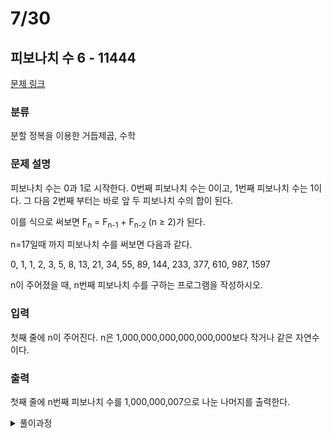# 7/30
## 피보나치 수 6 - 11444 

[문제 링크](https://www.acmicpc.net/problem/11444) 

### 분류

분할 정복을 이용한 거듭제곱, 수학

### 문제 설명

<p>피보나치 수는 0과 1로 시작한다. 0번째 피보나치 수는 0이고, 1번째 피보나치 수는 1이다. 그 다음 2번째 부터는 바로 앞 두 피보나치 수의 합이 된다.</p>

<p>이를 식으로 써보면 F<sub>n</sub> = F<sub>n-1</sub> + F<sub>n-2</sub> (n ≥ 2)가 된다.</p>

<p>n=17일때 까지 피보나치 수를 써보면 다음과 같다.</p>

<p>0, 1, 1, 2, 3, 5, 8, 13, 21, 34, 55, 89, 144, 233, 377, 610, 987, 1597</p>

<p>n이 주어졌을 때, n번째 피보나치 수를 구하는 프로그램을 작성하시오.</p>

### 입력 

 <p>첫째 줄에 n이 주어진다. n은 1,000,000,000,000,000,000보다 작거나 같은 자연수이다.</p>

### 출력 

 <p>첫째 줄에 n번째 피보나치 수를 1,000,000,007으로 나눈 나머지를 출력한다.</p>


<details>
<summary>풀이과정</summary>
<div markdown="1">
피보나치 수는 행렬화가 가능하다.<br>
$
 \begin{pmatrix}
  F_{n+1} & F_{n} \\
  F_{n} & F_{n-1} \\
 \end{pmatrix}
  =
  \begin{pmatrix}
  1 & 1 \\
  1 & 0 \\
 \end{pmatrix}^n$ 
 <br>(유도과정은 https://restudycafe.tistory.com/497 참조)
 
1, 2, 4, 8, 16, ...등의 2의 제곱수는 ${{{2^1}^2}^2}^2...$식으로 빠르게 계산이 가능하다.<br> 그리고 모든 자연수는 2진법으로 표현이 가능하므로 2의 제곱수들의 합으로 나타낼 수 있다. 예를들어 100은 64+32+4이다.<br>따라서 어떤 수의 거듭제곱수는 곧 2의 제곱수 승을 가진 수들의 곱으로 나타낼 수 있다.<br><br> 이를 이용하면 거듭제곱수는 분할정복을 통해 빠르게 계산이 가능하다.<br>예를 들어, 위 행렬을 M이라고 한다면 $M^{100}=M^{1100100_2}=M^{64+32+4}=M^{64}*M^{32}*M^4$ 이다.<br>마지막 식의 각 항들은 빠르게 계산이 가능하다.
  
</div>
</details>
